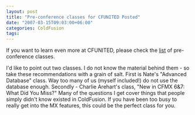 ```yaml
---
layout: post
title: "Pre-conference classes for CFUNITED Posted"
date: "2007-03-15T09:03:00+06:00"
categories: ColdFusion 
tags: 
---
```


If you want to learn even more at CFUNITED, please check the <a href="http://cfunited.com/blog/index.cfm/2007/3/14/CFUnited-Preconference-classes-posted">list</a> of pre-conference classes</a>. 

I'd like to point out two classes. I do not know the material behind them - so take these recommendations with a grain of salt. First is Nate's "Advanced Database" class. Way too many of us (myself included!) do not use the database enough. Secondly - Charlie Arehart's class, "New in CFMX 6&7: What Did You Miss?" Many of the questions I get cover things that people simply didn't know existed in ColdFusion. If you have been too busy to really get into the MX features, this could be the perfect class for you.